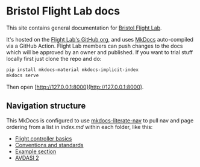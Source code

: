 # Bristol Flight Lab docs

This site contains general documentation for [Bristol Flight Lab](http://bristolflightlab.com).

It's hosted on the [Flight Lab's GitHub org](http://github.com/UoBFlightLab), and uses [MkDocs](https://www.mkdocs.org) auto-compiled via a GitHub Action. Flight Lab members can push changes to the docs which will be approved by an owner and published. If you want to trial stuff locally first just clone the repo and do:

```bash
pip install mkdocs-material mkdocs-implicit-index
mkdocs serve
```

Then open [http://127.0.0.1:8000](http://127.0.0.1:8000).

## Navigation structure

This MkDocs is configured to use [mkdocs-literate-nav](https://oprypin.github.io/mkdocs-literate-nav/) to pull nav and page ordering from a list in _index.md_ within each folder, like this:

- [Flight controller basics](flight-controller-basics/)
- [Conventions and standards](conventions/)
- [Example section](example-section/)
- [AVDASI 2](AVDASI-2/)
